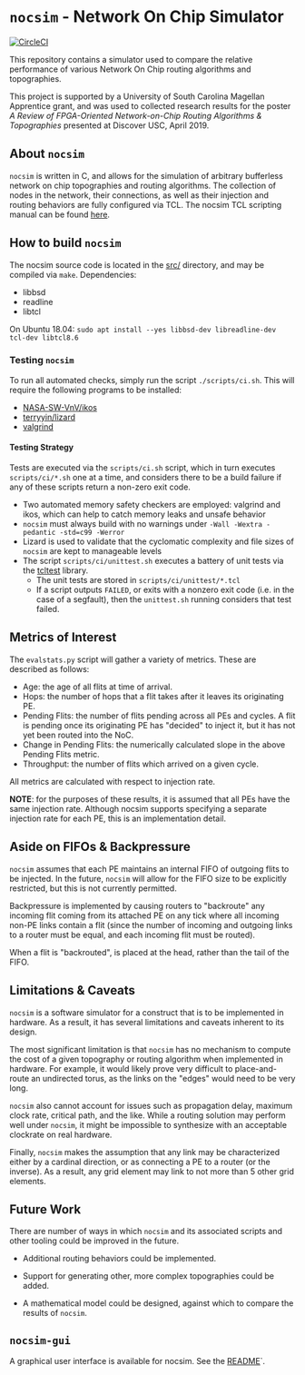 # `nocsim` - Network On Chip Simulator

[![CircleCI](https://circleci.com/gh/HeRCLab/nocsim.svg?style=svg)](https://circleci.com/gh/HeRCLab/nocsim)

This repository contains a simulator used to compare the relative performance
of various Network On Chip routing algorithms and topographies.

This project is supported by a University of South Carolina Magellan Apprentice
grant, and was used to collected research results for the poster *A Review of
FPGA-Oriented Network-on-Chip Routing Algorithms & Topographies* presented at
Discover USC, April 2019.

## About `nocsim`

`nocsim` is written in C, and allows for the simulation of arbitrary bufferless
network on chip topographies and routing algorithms. The collection of nodes in
the network, their connections, as well as their injection and routing
behaviors are fully configured via TCL. The nocsim TCL scripting manual can
be found [here](./doc/TCL.md).

## How to build `nocsim`

The nocsim source code is located in the [src/](./src/) directory, and may be
compiled via `make`. Dependencies:

* libbsd
* readline
* libtcl

On Ubuntu 18.04: `sudo apt install --yes libbsd-dev libreadline-dev tcl-dev libtcl8.6`

### Testing `nocsim`

To run all automated checks, simply run the script `./scripts/ci.sh`. This
will require the following programs to be installed:

* [NASA-SW-VnV/ikos](https://github.com/NASA-SW-VnV/ikos)
* [terryyin/lizard](https://github.com/terryyin/lizard)
* [valgrind](http://valgrind.org/)

#### Testing Strategy

Tests are executed via the `scripts/ci.sh` script, which in turn executes
`scripts/ci/*.sh` one at a time, and considers there to be a build failure if
any of these scripts return a non-zero exit code.

* Two automated memory safety checkers are employed: valgrind and ikos, which
can help to catch memory leaks and unsafe behavior
* `nocsim` must always build with no warnings under `-Wall -Wextra -pedantic
-std=c99 -Werror`
* Lizard is used to validate that the cyclomatic complexity and file sizes of
`nocsim` are kept to manageable levels
* The script `scripts/ci/unittest.sh` executes a battery of unit tests via the
[tcltest](https://www.tcl-lang.org/man/tcl/TclCmd/tcltest.htm) library.
	* The unit tests are stored in `scripts/ci/unittest/*.tcl`
	* If a script outputs `FAILED`, or exits with a nonzero exit code (i.e.
	  in the case of a segfault), then the `unittest.sh` running considers
	  that test failed.

## Metrics of Interest

The `evalstats.py` script will gather a variety of metrics. These are described
as follows:

* Age: the age of all flits at time of arrival.
* Hops: the number of hops that a flit takes after it leaves its originating
  PE.
* Pending Flits: the number of flits pending across all PEs and cycles.
  A flit is pending once its originating PE has "decided" to inject it, but
  it has not yet been routed into the NoC.
* Change in Pending Flits: the numerically calculated slope in the above
  Pending Flits metric.
* Throughput: the number of flits which arrived on a given cycle.

All metrics are calculated with respect to injection rate.

**NOTE**: for the purposes of these results, it is assumed that all PEs have
the same injection rate. Although nocsim supports specifying a separate
injection rate for each PE, this is an implementation detail.

## Aside on FIFOs & Backpressure

`nocsim` assumes that each PE maintains an internal FIFO of outgoing flits to
be injected. In the future, `nocsim` will allow for the FIFO size to be
explicitly restricted, but this is not currently permitted.

Backpressure is implemented by causing routers to "backroute" any incoming
flit coming from its attached PE on any tick where all incoming non-PE links
contain a flit (since the number of incoming and outgoing links to a router
must be equal, and each incoming flit must be routed).

When a flit is "backrouted", is placed at the head, rather than the tail of
the FIFO.

## Limitations & Caveats

`nocsim` is a software simulator for a construct that is to be implemented in
hardware. As a result, it has several limitations and caveats inherent to
its design.

The most significant limitation is that `nocsim` has no mechanism to compute
the cost of a given topography or routing algorithm when implemented in
hardware. For example, it would likely prove very difficult to
place-and-route an undirected torus, as the links on the "edges" would need
to be very long.

`nocsim` also cannot account for issues such as propagation delay, maximum
clock rate, critical path, and the like. While a routing solution may perform
well under `nocsim`, it might be impossible to synthesize with an acceptable
clockrate on real hardware.

Finally, `nocsim` makes the assumption that any link may be characterized
either by a cardinal direction, or as connecting a PE to a router (or the
inverse). As a result, any grid element may link to not more than 5 other
grid elements.

## Future Work

There are number of ways in which `nocsim` and its associated scripts and
other tooling could be improved in the future.

* Additional routing behaviors could be implemented.

* Support for generating other, more complex topographies could be added.

* A mathematical model could be designed, against which to compare the results
  of `nocsim`.

## `nocsim-gui`

A graphical user interface is available for nocsim. See the
[README](./gui/README/md)`. 

